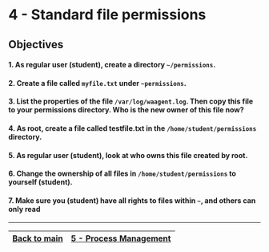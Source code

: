 # 4 - Standard file permissions

## Objectives

#### 1. As regular user (student), create a directory `~/permissions`.
#### 2. Create a file called `myfile.txt` under `~permissions`.
#### 3. List the properties of the file `/var/log/waagent.log`. Then copy this file to your permissions directory. Who is the new owner of this file now?
#### 4. As root, create a file called testfile.txt in the `/home/student/permissions` directory.
#### 5. As regular user (student), look at who owns this file created by root.
#### 6. Change the ownership of all files in `/home/student/permissions` to yourself (student).
#### 7. Make sure you (student) have all rights to files within `~`, and others can only read

---
[Back to main](../README.md)| [5 - Process Management](lab-process-management.md)
:----- |:---- |
